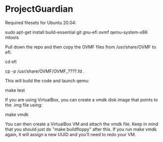 # ProjectGuardian

Required filesets for Ubuntu 20.04:

  sudo apt-get install build-essential git gnu-efi ovmf qemu-system-x86 mtools

Pull down the repo and then copy the OVMF files from /usr/share/OVMF to efi:

  cd efi

  cp -p /usr/share/OVMF/OVMF_????.fd .

This will build the code and launch qemu:

  make test

If you are using VirtualBox, you can create a vmdk disk image that points to the .img
file using:

  make vmdk

You can then create a VirtualBox VM and attach the vmdk file.  Keep in mind that you
should just do "make buildfloppy" after this.  If you run make vmdk again, it will
assign a new UUID and you'll need to redo your VM.

